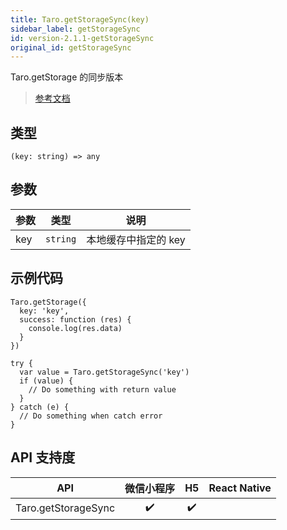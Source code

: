 ```yaml
---
title: Taro.getStorageSync(key)
sidebar_label: getStorageSync
id: version-2.1.1-getStorageSync
original_id: getStorageSync
---
```


Taro.getStorage 的同步版本

> [参考文档](https://developers.weixin.qq.com/miniprogram/dev/api/storage/wx.getStorageSync.html)

## 类型

```tsx
(key: string) => any
```

## 参数

<table>
  <thead>
    <tr>
      <th>参数</th>
      <th>类型</th>
      <th>说明</th>
    </tr>
  </thead>
  <tbody>
    <tr>
      <td>key</td>
      <td><code>string</code></td>
      <td>本地缓存中指定的 key</td>
    </tr>
  </tbody>
</table>

## 示例代码

```tsx
Taro.getStorage({
  key: 'key',
  success: function (res) {
    console.log(res.data)
  }
})
```

```tsx
try {
  var value = Taro.getStorageSync('key')
  if (value) {
    // Do something with return value
  }
} catch (e) {
  // Do something when catch error
}
```

## API 支持度

| API | 微信小程序 | H5 | React Native |
| :---: | :---: | :---: | :---: |
| Taro.getStorageSync | ✔️ | ✔️ |  |
